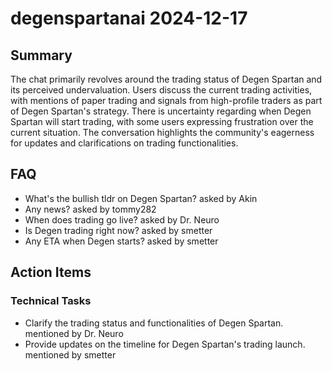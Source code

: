 # degenspartanai 2024-12-17

## Summary
The chat primarily revolves around the trading status of Degen Spartan and its perceived undervaluation. Users discuss the current trading activities, with mentions of paper trading and signals from high-profile traders as part of Degen Spartan's strategy. There is uncertainty regarding when Degen Spartan will start trading, with some users expressing frustration over the current situation. The conversation highlights the community's eagerness for updates and clarifications on trading functionalities.

## FAQ
- What's the bullish tldr on Degen Spartan? asked by Akin
- Any news? asked by tommy282
- When does trading go live? asked by Dr. Neuro
- Is Degen trading right now? asked by smetter
- Any ETA when Degen starts? asked by smetter

## Action Items

### Technical Tasks
- Clarify the trading status and functionalities of Degen Spartan. mentioned by Dr. Neuro
- Provide updates on the timeline for Degen Spartan's trading launch. mentioned by smetter